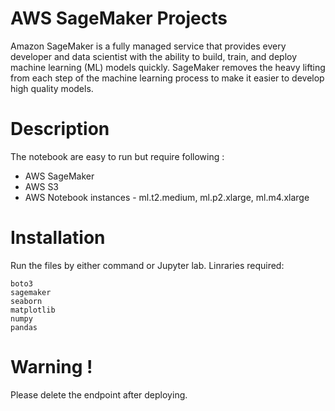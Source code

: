 # AWS SageMaker Projects

Amazon SageMaker is a fully managed service that provides every developer and data scientist with the ability to build, train, and deploy machine learning (ML) models quickly. SageMaker removes the heavy lifting from each step of the machine learning process to make it easier to develop high quality models.


# Description

The notebook are easy to run but require following :

* AWS SageMaker
* AWS S3
* AWS Notebook instances - ml.t2.medium, ml.p2.xlarge, ml.m4.xlarge

# Installation
Run the files by either command or Jupyter lab. Linraries required: 

```
boto3
sagemaker
seaborn
matplotlib
numpy
pandas
```

# Warning !
Please delete the endpoint after deploying.

